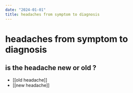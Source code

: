 ```yaml
---
date: "2024-01-01"
title: headaches from symptom to diagnosis
---
```


# headaches from symptom to diagnosis

## is the headache new or old ?
* [[old headache]]
* [[new headache]]
